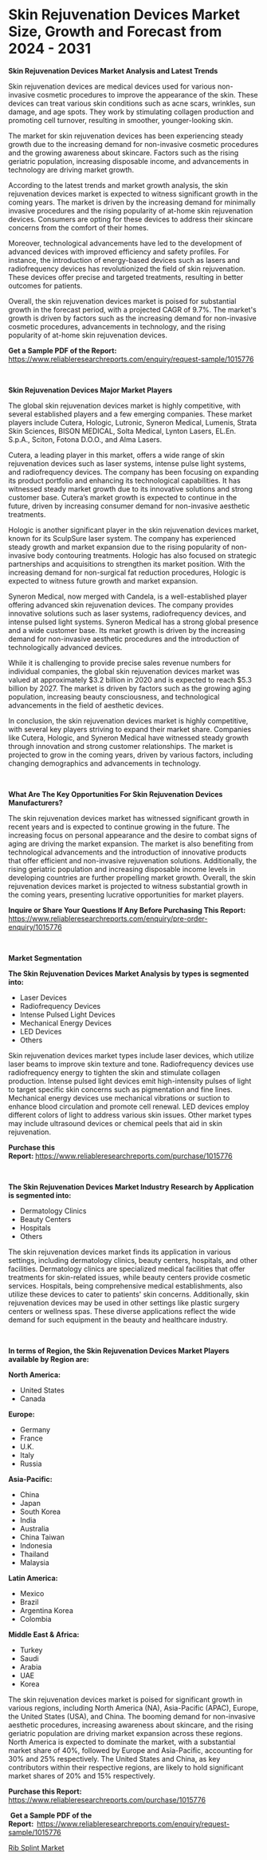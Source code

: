 <p><h1>Skin Rejuvenation Devices Market Size, Growth and Forecast from 2024 - 2031</h1></p><p><strong>Skin Rejuvenation Devices Market Analysis and Latest Trends</strong></p>
<p><p>Skin rejuvenation devices are medical devices used for various non-invasive cosmetic procedures to improve the appearance of the skin. These devices can treat various skin conditions such as acne scars, wrinkles, sun damage, and age spots. They work by stimulating collagen production and promoting cell turnover, resulting in smoother, younger-looking skin.</p><p>The market for skin rejuvenation devices has been experiencing steady growth due to the increasing demand for non-invasive cosmetic procedures and the growing awareness about skincare. Factors such as the rising geriatric population, increasing disposable income, and advancements in technology are driving market growth.</p><p>According to the latest trends and market growth analysis, the skin rejuvenation devices market is expected to witness significant growth in the coming years. The market is driven by the increasing demand for minimally invasive procedures and the rising popularity of at-home skin rejuvenation devices. Consumers are opting for these devices to address their skincare concerns from the comfort of their homes.</p><p>Moreover, technological advancements have led to the development of advanced devices with improved efficiency and safety profiles. For instance, the introduction of energy-based devices such as lasers and radiofrequency devices has revolutionized the field of skin rejuvenation. These devices offer precise and targeted treatments, resulting in better outcomes for patients.</p><p>Overall, the skin rejuvenation devices market is poised for substantial growth in the forecast period, with a projected CAGR of 9.7%. The market's growth is driven by factors such as the increasing demand for non-invasive cosmetic procedures, advancements in technology, and the rising popularity of at-home skin rejuvenation devices.</p></p>
<p><strong>Get a Sample PDF of the Report:&nbsp;</strong> <a href="https://www.reliableresearchreports.com/enquiry/request-sample/1015776">https://www.reliableresearchreports.com/enquiry/request-sample/1015776</a></p>
<p>&nbsp;</p>
<p><strong>Skin Rejuvenation Devices Major Market Players</strong></p>
<p><p>The global skin rejuvenation devices market is highly competitive, with several established players and a few emerging companies. These market players include Cutera, Hologic, Lutronic, Syneron Medical, Lumenis, Strata Skin Sciences, BISON MEDICAL, Solta Medical, Lynton Lasers, EL.En. S.p.A., Sciton, Fotona D.O.O., and Alma Lasers.</p><p>Cutera, a leading player in this market, offers a wide range of skin rejuvenation devices such as laser systems, intense pulse light systems, and radiofrequency devices. The company has been focusing on expanding its product portfolio and enhancing its technological capabilities. It has witnessed steady market growth due to its innovative solutions and strong customer base. Cutera’s market growth is expected to continue in the future, driven by increasing consumer demand for non-invasive aesthetic treatments.</p><p>Hologic is another significant player in the skin rejuvenation devices market, known for its SculpSure laser system. The company has experienced steady growth and market expansion due to the rising popularity of non-invasive body contouring treatments. Hologic has also focused on strategic partnerships and acquisitions to strengthen its market position. With the increasing demand for non-surgical fat reduction procedures, Hologic is expected to witness future growth and market expansion.</p><p>Syneron Medical, now merged with Candela, is a well-established player offering advanced skin rejuvenation devices. The company provides innovative solutions such as laser systems, radiofrequency devices, and intense pulsed light systems. Syneron Medical has a strong global presence and a wide customer base. Its market growth is driven by the increasing demand for non-invasive aesthetic procedures and the introduction of technologically advanced devices.</p><p>While it is challenging to provide precise sales revenue numbers for individual companies, the global skin rejuvenation devices market was valued at approximately $3.2 billion in 2020 and is expected to reach $5.3 billion by 2027. The market is driven by factors such as the growing aging population, increasing beauty consciousness, and technological advancements in the field of aesthetic devices.</p><p>In conclusion, the skin rejuvenation devices market is highly competitive, with several key players striving to expand their market share. Companies like Cutera, Hologic, and Syneron Medical have witnessed steady growth through innovation and strong customer relationships. The market is projected to grow in the coming years, driven by various factors, including changing demographics and advancements in technology.</p></p>
<p>&nbsp;</p>
<p><strong>What Are The Key Opportunities For Skin Rejuvenation Devices Manufacturers?</strong></p>
<p><p>The skin rejuvenation devices market has witnessed significant growth in recent years and is expected to continue growing in the future. The increasing focus on personal appearance and the desire to combat signs of aging are driving the market expansion. The market is also benefiting from technological advancements and the introduction of innovative products that offer efficient and non-invasive rejuvenation solutions. Additionally, the rising geriatric population and increasing disposable income levels in developing countries are further propelling market growth. Overall, the skin rejuvenation devices market is projected to witness substantial growth in the coming years, presenting lucrative opportunities for market players.</p></p>
<p><strong>Inquire or Share Your Questions If Any Before Purchasing This Report:</strong> <a href="https://www.reliableresearchreports.com/enquiry/pre-order-enquiry/1015776">https://www.reliableresearchreports.com/enquiry/pre-order-enquiry/1015776</a></p>
<p>&nbsp;</p>
<p><strong>Market Segmentation</strong></p>
<p><strong>The Skin Rejuvenation Devices Market Analysis by types is segmented into:</strong></p>
<p><ul><li>Laser Devices</li><li>Radiofrequency Devices</li><li>Intense Pulsed Light Devices</li><li>Mechanical Energy Devices</li><li>LED Devices</li><li>Others</li></ul></p>
<p><p>Skin rejuvenation devices market types include laser devices, which utilize laser beams to improve skin texture and tone. Radiofrequency devices use radiofrequency energy to tighten the skin and stimulate collagen production. Intense pulsed light devices emit high-intensity pulses of light to target specific skin concerns such as pigmentation and fine lines. Mechanical energy devices use mechanical vibrations or suction to enhance blood circulation and promote cell renewal. LED devices employ different colors of light to address various skin issues. Other market types may include ultrasound devices or chemical peels that aid in skin rejuvenation.</p></p>
<p><strong>Purchase this Report:&nbsp;</strong><a href="https://www.reliableresearchreports.com/purchase/1015776">https://www.reliableresearchreports.com/purchase/1015776</a></p>
<p>&nbsp;</p>
<p><strong>The Skin Rejuvenation Devices Market Industry Research by Application is segmented into:</strong></p>
<p><ul><li>Dermatology Clinics</li><li>Beauty Centers</li><li>Hospitals</li><li>Others</li></ul></p>
<p><p>The skin rejuvenation devices market finds its application in various settings, including dermatology clinics, beauty centers, hospitals, and other facilities. Dermatology clinics are specialized medical facilities that offer treatments for skin-related issues, while beauty centers provide cosmetic services. Hospitals, being comprehensive medical establishments, also utilize these devices to cater to patients' skin concerns. Additionally, skin rejuvenation devices may be used in other settings like plastic surgery centers or wellness spas. These diverse applications reflect the wide demand for such equipment in the beauty and healthcare industry.</p></p>
<p>&nbsp;</p>
<p><strong>In terms of Region, the Skin Rejuvenation Devices Market Players available by Region are:</strong></p>
<p>
    <p> <strong> North America: </strong>
        <ul>
            <li>United States</li>
            <li>Canada</li>
        </ul>
        </p> 
    <p> <strong> Europe: </strong>
        <ul>
            <li>Germany</li>
            <li>France</li>
            <li>U.K.</li>
            <li>Italy</li>
            <li>Russia</li>
        </ul>
        </p> 
    <p> <strong> Asia-Pacific: </strong>
        <ul>
            <li>China</li>
            <li>Japan</li>
            <li>South Korea</li>
            <li>India</li>
            <li>Australia</li>
            <li>China Taiwan</li>
            <li>Indonesia</li>
            <li>Thailand</li>
            <li>Malaysia</li>
        </ul>
        </p> 
    <p> <strong> Latin America: </strong>
        <ul>
            <li>Mexico</li>
            <li>Brazil</li>
            <li>Argentina Korea</li>
            <li>Colombia</li>
        </ul>
        </p> 
    <p> <strong> Middle East & Africa: </strong>
        <ul>
            <li>Turkey</li>
            <li>Saudi</li>
            <li>Arabia</li>
            <li>UAE</li>
            <li>Korea</li>
        </ul>
    </p>
    </p>
<p><p>The skin rejuvenation devices market is poised for significant growth in various regions, including North America (NA), Asia-Pacific (APAC), Europe, the United States (USA), and China. The booming demand for non-invasive aesthetic procedures, increasing awareness about skincare, and the rising geriatric population are driving market expansion across these regions. North America is expected to dominate the market, with a substantial market share of 40%, followed by Europe and Asia-Pacific, accounting for 30% and 25% respectively. The United States and China, as key contributors within their respective regions, are likely to hold significant market shares of 20% and 15% respectively.</p></p>
<p><strong>Purchase this Report: </strong><a href="https://www.reliableresearchreports.com/purchase/1015776">https://www.reliableresearchreports.com/purchase/1015776</a></p>
<p>&nbsp;<strong>Get a Sample PDF of the Report:&nbsp;&nbsp;</strong><a href="https://www.reliableresearchreports.com/enquiry/request-sample/1015776">https://www.reliableresearchreports.com/enquiry/request-sample/1015776</a></p>
<p><strong></strong></p>
<p><p><a href="https://github.com/ChiragRP21/Market-Research-Report-List-2/blob/main/rib-splint-market.md">Rib Splint Market</a></p></p>